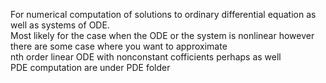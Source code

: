 For numerical computation of solutions to ordinary differential equation as well as systems of ODE.
<br> Most likely for the case when the ODE or the system is nonlinear however there are some case where you want to approximate
<br>
nth order linear ODE with nonconstant cofficients perhaps as well
<br> PDE computation are under PDE folder
